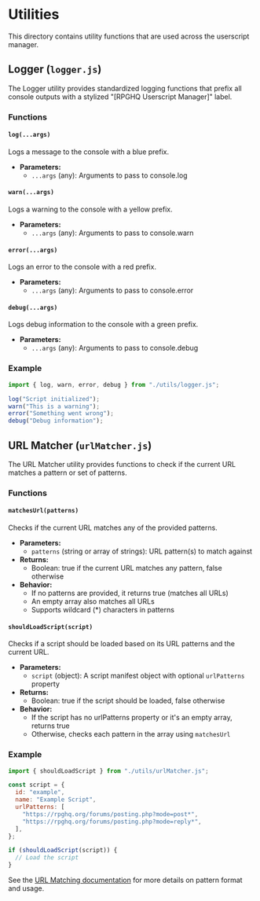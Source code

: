 # Utilities

This directory contains utility functions that are used across the userscript manager.

## Logger (`logger.js`)

The Logger utility provides standardized logging functions that prefix all console outputs with a stylized "[RPGHQ Userscript Manager]" label.

### Functions

#### `log(...args)`

Logs a message to the console with a blue prefix.

- **Parameters:**
  - `...args` (any): Arguments to pass to console.log

#### `warn(...args)`

Logs a warning to the console with a yellow prefix.

- **Parameters:**
  - `...args` (any): Arguments to pass to console.warn

#### `error(...args)`

Logs an error to the console with a red prefix.

- **Parameters:**
  - `...args` (any): Arguments to pass to console.error

#### `debug(...args)`

Logs debug information to the console with a green prefix.

- **Parameters:**
  - `...args` (any): Arguments to pass to console.debug

### Example

```js
import { log, warn, error, debug } from "./utils/logger.js";

log("Script initialized");
warn("This is a warning");
error("Something went wrong");
debug("Debug information");
```

## URL Matcher (`urlMatcher.js`)

The URL Matcher utility provides functions to check if the current URL matches a pattern or set of patterns.

### Functions

#### `matchesUrl(patterns)`

Checks if the current URL matches any of the provided patterns.

- **Parameters:**
  - `patterns` (string or array of strings): URL pattern(s) to match against
- **Returns:**
  - Boolean: true if the current URL matches any pattern, false otherwise
- **Behavior:**
  - If no patterns are provided, it returns true (matches all URLs)
  - An empty array also matches all URLs
  - Supports wildcard (\*) characters in patterns

#### `shouldLoadScript(script)`

Checks if a script should be loaded based on its URL patterns and the current URL.

- **Parameters:**
  - `script` (object): A script manifest object with optional `urlPatterns` property
- **Returns:**
  - Boolean: true if the script should be loaded, false otherwise
- **Behavior:**
  - If the script has no urlPatterns property or it's an empty array, returns true
  - Otherwise, checks each pattern in the array using `matchesUrl`

### Example

```js
import { shouldLoadScript } from "./utils/urlMatcher.js";

const script = {
  id: "example",
  name: "Example Script",
  urlPatterns: [
    "https://rpghq.org/forums/posting.php?mode=post*",
    "https://rpghq.org/forums/posting.php?mode=reply*",
  ],
};

if (shouldLoadScript(script)) {
  // Load the script
}
```

See the [URL Matching documentation](/docs/url-matching.md) for more details on pattern format and usage.
